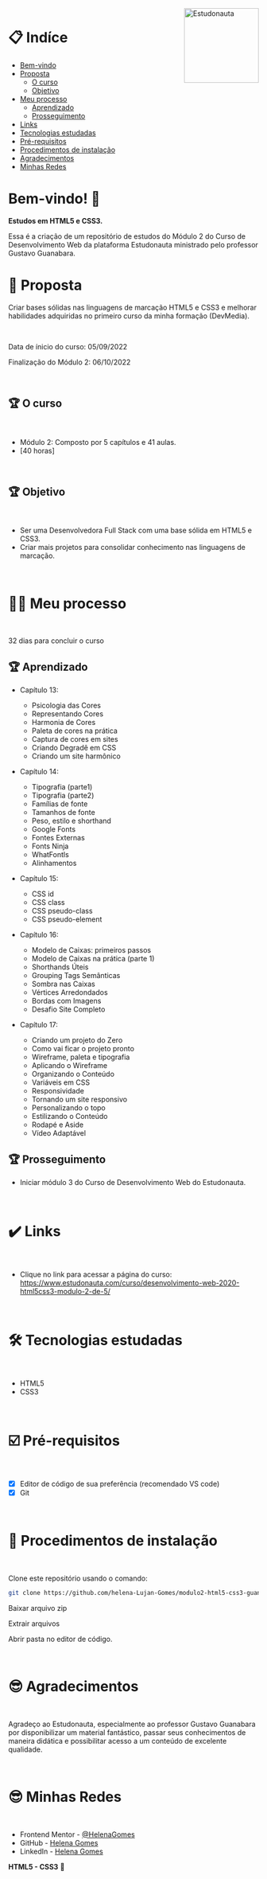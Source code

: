 <div>
  <img align="right" src="https://user-images.githubusercontent.com/94927107/202267396-dac3e09f-9f5c-40ed-b0ac-0beda9582894.jpg" alt="Estudonauta" width="150px">
</div>

# 📋 Indíce

- [Bem-vindo](#id01)
- [Proposta](#id02)
  - [O curso](#id02.1)
  - [Objetivo](#id02.2)
- [Meu processo](#id03)
  - [Aprendizado](#id03.1)
  - [Prosseguimento](#id03.2)
- [Links](#id04)
- [Tecnologias estudadas](#id05)
- [Pré-requisitos](#id06)
- [Procedimentos de instalação](#id07)
- [Agradecimentos](#id08)
- [Minhas Redes](#id09)

# Bem-vindo! 👋 <a name="id01"></a>

**Estudos em HTML5 e CSS3.**

Essa é a criação de um repositório de estudos do Módulo 2 do Curso de Desenvolvimento Web da plataforma Estudonauta ministrado pelo professor Gustavo Guanabara.

# 🚀 Proposta <a name="id02"></a>

Criar bases sólidas nas linguagens de marcação HTML5 e CSS3 e melhorar habilidades adquiridas no primeiro curso da minha formação (DevMedia). 

<br />

Data de ínicio do curso: 05/09/2022

Finalização do Módulo 2: 06/10/2022

<br />

## :trophy: O curso <a name="id02.1"></a>

<br />

- Módulo 2: Composto por 5 capítulos e 41 aulas.
- [40 horas]

<br />

## :trophy: Objetivo <a name="id02.2"></a>

<br />

- Ser uma Desenvolvedora Full Stack com uma base sólida em HTML5 e CSS3. 
- Criar mais projetos para consolidar conhecimento nas linguagens de marcação. 

<br />

# 👩🚀 Meu processo <a name="id03"></a>

<br />

32 dias para concluir o curso

## :trophy: Aprendizado <a name="id03.1"></a>

- Capítulo 13: 
  - Psicologia das Cores
  - Representando Cores
  - Harmonia de Cores
  - Paleta de cores na prática
  - Captura de cores em sites
  - Criando Degradê em CSS
  - Criando um site harmônico
  
- Capítulo 14:
  - Tipografia (parte1)
  - Tipografia (parte2)
  - Famílias de fonte
  - Tamanhos de fonte
  - Peso, estilo e shorthand
  - Google Fonts
  - Fontes Externas
  - Fonts Ninja
  - WhatFontls
  - Alinhamentos
   
- Capítulo 15:
  - CSS id
  - CSS class
  - CSS pseudo-class
  - CSS pseudo-element
  
- Capítulo 16:
  - Modelo de Caixas: primeiros passos
  - Modelo de Caixas na prática (parte 1)
  - Shorthands Úteis
  - Grouping Tags Semânticas
  - Sombra nas Caixas
  - Vértices Arredondados
  - Bordas com Imagens
  - Desafio Site Completo
  
- Capítulo 17:
  - Criando um projeto do Zero
  - Como vai ficar o projeto pronto
  - Wireframe, paleta e tipografia
  - Aplicando o Wireframe
  - Organizando o Conteúdo
  - Variáveis em CSS
  - Responsividade
  - Tornando um site responsivo
  - Personalizando o topo
  - Estilizando o Conteúdo
  - Rodapé e Aside
  - Vídeo Adaptável
  
## :trophy: Prosseguimento <a name="id03.2"></a>

- Iniciar módulo 3 do Curso de Desenvolvimento Web do Estudonauta.

<br />

# :heavy_check_mark: Links <a name="id04"></a>

<br />

- Clique no link para acessar a página do curso: https://www.estudonauta.com/curso/desenvolvimento-web-2020-html5css3-modulo-2-de-5/

<br />

# 🛠 Tecnologias estudadas <a name="id05"></a>

<br />

- HTML5
- CSS3

<br />

# ☑️ Pré-requisitos <a name="id06"></a>

<br />

- [x] Editor de código de sua preferência (recomendado VS code)
- [x] Git

<br />

# 📝 Procedimentos de instalação <a name="id07"></a>

<br />

Clone este repositório usando o comando:

```bash
git clone https://github.com/helena-Lujan-Gomes/modulo2-html5-css3-guanabara.git
```


Baixar arquivo zip 

Extrair arquivos

Abrir pasta no editor de código.

<br />

# :sunglasses: Agradecimentos <a name="id08"></a>

<br />

Agradeço ao Estudonauta, especialmente ao professor Gustavo Guanabara por disponibilizar um material fantástico, passar seus conhecimentos de maneira didática e possibilitar acesso a um conteúdo de excelente qualidade.  

<br />

# :sunglasses: Minhas Redes <a name="id09"></a>

<br />

- Frontend Mentor - [@HelenaGomes](https://www.frontendmentor.io/profile/helena-Lujan-Gomes)
- GitHub - [Helena Gomes](https://github.com/helena-Lujan-Gomes)
- LinkedIn - [Helena Gomes](https://www.linkedin.com/in/helena-lujan-gomes/)

**HTML5 - CSS3** 🚀
